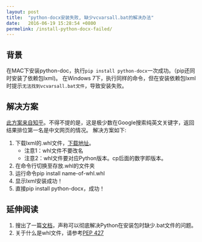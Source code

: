 ```yaml
---
layout: post
title:  "python-docx安装失败, 缺少vcvarsall.bat的解决办法"
date:   2016-06-19 15:28:54 +0800
permelink: /install-python-docx-failed/
---
```


## 背景
在MAC下安装python-doc，执行`pip install python-docx`一次成功。（pip还同时安装了依赖包lxml)。
在Windows 7下，执行同样的命令，但在安装依赖包lxml时提示`无法找到vcvarsall.bat文件`，导致安装失败。

## 解决方案

[此方案来自知乎](https://www.zhihu.com/question/26857761 "解决方案")。不得不提的是，这是极少数在Google搜索纯英文关键字，返回结果排位第一名是中文网页的情况。
解决方案如下:

1. 下载lxml的.whl文件，[下载地址](http://www.lfd.uci.edu/~gohlke/pythonlibs/#lxml "lxml下载")。
	- 注意1：whl文件不要改名
	- 注意2：whl文件要对应Python版本。cp后面的数字即版本。
2. 在命令行切换至存放.whl的文件夹
3. 运行命令pip install name-of-whl.whl
4. 显示lxml安装成功！
5. 直接pip install python-docx，成功！

## 延伸阅读

1. 搜出了一篇[文档](http://blog.csdn.net/secretx/article/details/17472107%20)，声称可以彻底解决Python在安装包时缺少.bat文件的问题。
2. 关于什么是whl文件，请参考[PEP 427](https://www.python.org/dev/peps/pep-0427/#abstract)
